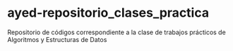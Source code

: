 # ayed-repositorio_clases_practica

Repositorio de códigos correspondiente a la clase de trabajos prácticos de Algoritmos y Estructuras de Datos